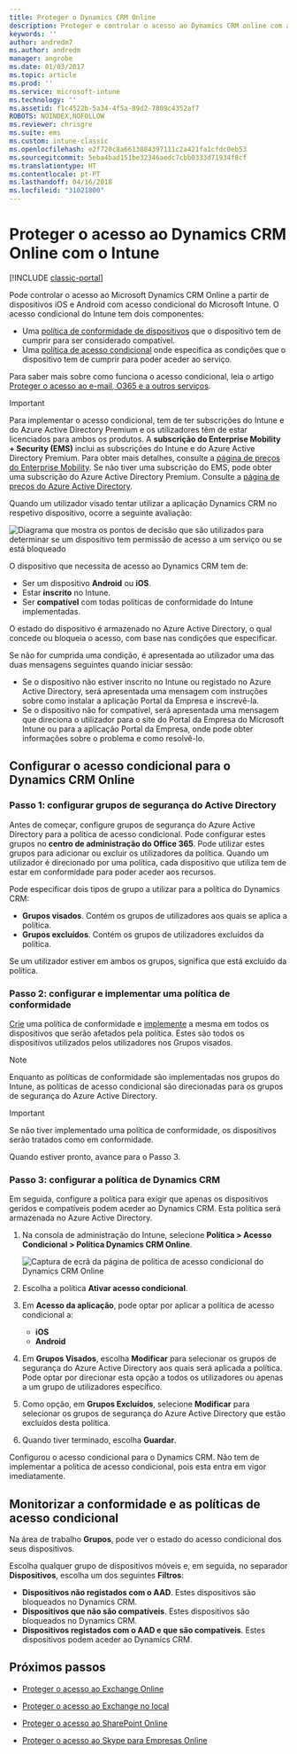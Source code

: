 ```yaml
---
title: Proteger o Dynamics CRM Online
description: Proteger e controlar o acesso ao Dynamics CRM online com acesso condicional.
keywords: ''
author: andredm7
ms.author: andredm
manager: angrobe
ms.date: 01/03/2017
ms.topic: article
ms.prod: ''
ms.service: microsoft-intune
ms.technology: ''
ms.assetid: f1c4522b-5a34-4f5a-89d2-7809c4352af7
ROBOTS: NOINDEX,NOFOLLOW
ms.reviewer: chrisgre
ms.suite: ems
ms.custom: intune-classic
ms.openlocfilehash: e2f720c8a6613884397111c2a421fa1cfdc0eb53
ms.sourcegitcommit: 5eba4bad151be32346aedc7cbb0333d71934f8cf
ms.translationtype: HT
ms.contentlocale: pt-PT
ms.lasthandoff: 04/16/2018
ms.locfileid: "31021800"
---
```

# <a name="protect-access-to-dynamics-crm-online-with-intune"></a>Proteger o acesso ao Dynamics CRM Online com o Intune

[!INCLUDE [classic-portal](../includes/classic-portal.md)]

Pode controlar o acesso ao Microsoft Dynamics CRM Online a partir de dispositivos iOS e Android com acesso condicional do Microsoft Intune.  O acesso condicional do Intune tem dois componentes:
* Uma [política de conformidade de dispositivos](introduction-to-device-compliance-policies-in-microsoft-intune.md) que o dispositivo tem de cumprir para ser considerado compatível.
* Uma [política de acesso condicional](restrict-access-to-email-and-o365-services-with-microsoft-intune.md) onde especifica as condições que o dispositivo tem de cumprir para poder aceder ao serviço.

Para saber mais sobre como funciona o acesso condicional, leia o artigo [Proteger o acesso ao e-mail, O365 e a outros serviços](restrict-access-to-email-and-o365-services-with-microsoft-intune.md).

> [!IMPORTANT]
> Para implementar o acesso condicional, tem de ter subscrições do Intune e do Azure Active Directory Premium e os utilizadores têm de estar licenciados para ambos os produtos. A **subscrição do Enterprise Mobility + Security (EMS)** inclui as subscrições do Intune e do Azure Active Directory Premium. Para obter mais detalhes, consulte a [página de preços do Enterprise Mobility](https://www.microsoft.com/cloud-platform/enterprise-mobility-pricing). Se não tiver uma subscrição do EMS, pode obter uma subscrição do Azure Active Directory Premium. Consulte a [página de preços do Azure Active Directory](https://azure.microsoft.com/pricing/details/active-directory/).

Quando um utilizador visado tentar utilizar a aplicação Dynamics CRM no respetivo dispositivo, ocorre a seguinte avaliação:

![Diagrama que mostra os pontos de decisão que são utilizados para determinar se um dispositivo tem permissão de acesso a um serviço ou se está bloqueado](../media/mdm-ca-dynamics-crm-flow-diagram.png)

O dispositivo que necessita de acesso ao Dynamics CRM tem de:
* Ser um dispositivo **Android** ou **iOS**.
* Estar **inscrito** no Intune.
* Ser **compatível** com todas políticas de conformidade do Intune implementadas.

O estado do dispositivo é armazenado no Azure Active Directory, o qual concede ou bloqueia o acesso, com base nas condições que especificar.

Se não for cumprida uma condição, é apresentada ao utilizador uma das duas mensagens seguintes quando iniciar sessão:
* Se o dispositivo não estiver inscrito no Intune ou registado no Azure Active Directory, será apresentada uma mensagem com instruções sobre como instalar a aplicação Portal da Empresa e inscrevê-la.
* Se o dispositivo não for compatível, será apresentada uma mensagem que direciona o utilizador para o site do Portal da Empresa do Microsoft Intune ou para a aplicação Portal da Empresa, onde pode obter informações sobre o problema e como resolvê-lo.

## <a name="configure-conditional-access-for-dynamics-crm-online"></a>Configurar o acesso condicional para o Dynamics CRM Online  
### <a name="step-1-configure-active-directory-security-groups"></a>Passo 1: configurar grupos de segurança do Active Directory

Antes de começar, configure grupos de segurança do Azure Active Directory para a política de acesso condicional. Pode configurar estes grupos no **centro de administração do Office 365**. Pode utilizar estes grupos para adicionar ou excluir os utilizadores da política. Quando um utilizador é direcionado por uma política, cada dispositivo que utiliza tem de estar em conformidade para poder aceder aos recursos.

Pode especificar dois tipos de grupo a utilizar para a política do Dynamics CRM:
* **Grupos visados**. Contém os grupos de utilizadores aos quais se aplica a política.
* **Grupos excluídos**. Contém os grupos de utilizadores excluídos da política.

Se um utilizador estiver em ambos os grupos, significa que está excluído da política.

### <a name="step-2-configure-and-deploy-a-compliance-policy"></a>Passo 2: configurar e implementar uma política de conformidade
[Crie](create-a-device-compliance-policy-in-microsoft-intune.md) uma política de conformidade e [implemente](deploy-and-monitor-a-device-compliance-policy-in-microsoft-intune.md) a mesma em todos os dispositivos que serão afetados pela política. Estes são todos os dispositivos utilizados pelos utilizadores nos Grupos visados.

> [!NOTE]
> Enquanto as políticas de conformidade são implementadas nos grupos do Intune, as políticas de acesso condicional são direcionadas para os grupos de segurança do Azure Active Directory.

> [!IMPORTANT]
> Se não tiver implementado uma política de conformidade, os dispositivos serão tratados como em conformidade.

Quando estiver pronto, avance para o Passo 3.
### <a name="step-3-configure-the-dynamics-crm-policy"></a>Passo 3: configurar a política de Dynamics CRM
Em seguida, configure a política para exigir que apenas os dispositivos geridos e compatíveis podem aceder ao Dynamics CRM. Esta política será armazenada no Azure Active Directory.

1. Na consola de administração do Intune, selecione **Política > Acesso Condicional > Política Dynamics CRM Online**.

   ![Captura de ecrã da página de política de acesso condicional do Dynamics CRM Online](../media/mdm-ca-dynamics-crm-policy-configuration.png)

2. Escolha a política **Ativar acesso condicional**.
3. Em **Acesso da aplicação**, pode optar por aplicar a política de acesso condicional a:
   * **iOS**
   * **Android**
4. Em **Grupos Visados**, escolha **Modificar** para selecionar os grupos de segurança do Azure Active Directory aos quais será aplicada a política. Pode optar por direcionar esta opção a todos os utilizadores ou apenas a um grupo de utilizadores específico.
5. Como opção, em **Grupos Excluídos**, selecione **Modificar** para selecionar os grupos de segurança do Azure Active Directory que estão excluídos desta política.
6. Quando tiver terminado, escolha **Guardar**.

Configurou o acesso condicional para o Dynamics CRM. Não tem de implementar a política de acesso condicional, pois esta entra em vigor imediatamente.
##  <a name="monitor-the-compliance-and-conditional-access-policies"></a>Monitorizar a conformidade e as políticas de acesso condicional

Na área de trabalho **Grupos**, pode ver o estado do acesso condicional dos seus dispositivos.

Escolha qualquer grupo de dispositivos móveis e, em seguida, no separador **Dispositivos**, escolha um dos seguintes **Filtros**:
* **Dispositivos não registados com o AAD**. Estes dispositivos são bloqueados no Dynamics CRM.
* **Dispositivos que não são compatíveis**. Estes dispositivos são bloqueados no Dynamics CRM.
* **Dispositivos registados com o AAD e que são compatíveis**. Estes dispositivos podem aceder ao Dynamics CRM.

##  <a name="next-steps"></a>Próximos passos
* [Proteger o acesso ao Exchange Online](restrict-access-to-exchange-online-with-microsoft-intune.md)

* [Proteger o acesso ao Exchange no local](restrict-access-to-exchange-onpremises-with-microsoft-intune.md)
* [Proteger o acesso ao SharePoint Online](restrict-access-to-sharepoint-online-with-microsoft-intune.md)

* [Proteger o acesso ao Skype para Empresas Online](restrict-access-to-skype-for-business-online-with-microsoft-intune.md)
